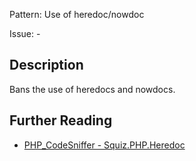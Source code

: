 Pattern: Use of heredoc/nowdoc

Issue: -

## Description

Bans the use of heredocs and nowdocs.

## Further Reading

* [PHP_CodeSniffer - Squiz.PHP.Heredoc](https://github.com/PHPCSStandards/PHP_CodeSniffer/blob/master/src/Standards/Squiz/Sniffs/PHP/HeredocSniff.php)